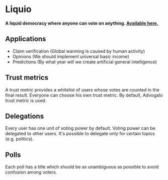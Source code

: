 # Liquio

**A liquid democracy where anyone can vote on anything. [Available here.](https://www.liqu.io)**

## Applications

  * Claim verification (Global warming is caused by human activity)
  * Opinions (We should implement universal basic income)
  * Predictions (By what year will we create artificial general intelligence)


## Trust metrics

A trust metric provides a whitelist of users whose votes are counted in the final result. Everyone can choose his own trust metric. By default, Advogato trust metric is used.

## Delegations

Every user has one unit of voting power by default. Voting power can be delegated to other users. It's possible to delegate only for certain topics (e.g. politics).

## Polls

Each poll has a title which should be as unambiguous as possible to avoid confusion among voters.